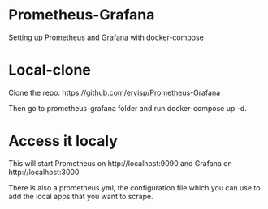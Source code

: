# Prometheus-Grafana
Setting up Prometheus and Grafana with docker-compose
# Local-clone
Clone the repo: https://github.com/ervisp/Prometheus-Grafana

Then go to prometheus-grafana folder and run docker-compose up -d.

# Access it localy
This will start Prometheus on http://localhost:9090 and Grafana on http://localhost:3000

There is also a prometheus.yml, the configuration file which you can use to add the local apps that you want to scrape.